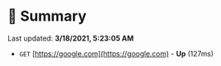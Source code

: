 # 📖 Summary
Last updated: **3/18/2021, 5:23:05 AM**

- `GET` [https://google.com](https://google.com) - **Up** (127ms)
